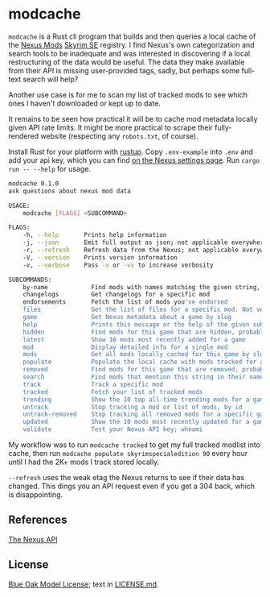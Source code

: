 # modcache

`modcache` is a Rust cli program that builds and then queries a local cache of the [Nexus Mods](https://www.nexusmods.com) [Skyrim SE](https://www.nexusmods.com/skyrimspecialedition) registry. I find Nexus's own categorization and search tools to be inadequate and was interested in discovering if a local restructuring of the data would be useful. The data they make available from their API is missing user-provided tags, sadly, but perhaps some full-text search will help?

Another use case is for me to scan my list of tracked mods to see which ones I haven't downloaded or kept up to date.

It remains to be seen how practical it will be to cache mod metadata locally given API rate limits. It might be more practical to scrape their fully-rendered website (respecting any `robots.txt`, of course).

Install Rust for your platform with [rustup](https://rustup.rs). Copy `.env-example` into `.env` and add your api key, which you can find [on the Nexus settings page](https://www.nexusmods.com/users/myaccount?tab=api). Run `cargo run -- --help` for usage.

```sh
modcache 0.1.0
ask questions about nexus mod data

USAGE:
    modcache [FLAGS] <SUBCOMMAND>

FLAGS:
    -h, --help       Prints help information
    -j, --json       Emit full output as json; not applicable everywhere
    -r, --refresh    Refresh data from the Nexus; not applicable everywhere
    -V, --version    Prints version information
    -v, --verbose    Pass -v or -vv to increase verbosity

SUBCOMMANDS:
    by-name            Find mods with names matching the given string, for the named game
    changelogs         Get changelogs for a specific mod
    endorsements       Fetch the list of mods you've endorsed
    files              Get the list of files for a specific mod. Not very useful yet
    game               Get Nexus metadata about a game by slug
    help               Prints this message or the help of the given subcommand(s)
    hidden             Find mods for this game that are hidden, probably so you can untrack them
    latest             Show 10 mods most recently added for a game
    mod                Display detailed info for a single mod
    mods               Get all mods locally cached for this game by slug
    populate           Populate the local cache with mods tracked for a specific game
    removed            Find mods for this game that are removed, probably so you can untrack them
    search             Find mods that mention this string in their names or text summaries
    track              Track a specific mod
    tracked            Fetch your list of tracked mods
    trending           Show the 10 top all-time trending mods for a game
    untrack            Stop tracking a mod or list of mods, by id
    untrack-removed    Stop tracking all removed mods for a specific game
    updated            Show the 10 mods most recently updated for a game
    validate           Test your Nexus API key; whoami
```

My workflow was to run `modcache tracked` to get my full tracked modlist into cache, then run `modcache populate skyrimspecialedition 90` every hour until I had the 2K+ mods I track stored locally.

`--refresh` uses the weak etag the Nexus returns to see if their data has changed. This dings you an API request even if you get a 304 back, which is disappointing.

## References

[The Nexus API](https://app.swaggerhub.com/apis-docs/NexusMods/nexus-mods_public_api_params_in_form_data/1.0#/)

## License

[Blue Oak Model License](https://blueoakcouncil.org/license/1.0.0); text in [LICENSE.md](./LICENSE.md).
